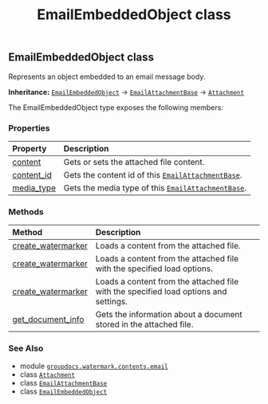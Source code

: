 ﻿---
title: EmailEmbeddedObject class
second_title: GroupDocs.Watermark for Python via .NET API References
description: 
type: docs
url: /python-net/groupdocs.watermark.contents.email/emailembeddedobject/
is_root: false
weight: 70
---

## EmailEmbeddedObject class

Represents an object embedded to an email message body.



**Inheritance:** [`EmailEmbeddedObject`](/watermark/python-net/groupdocs.watermark.contents.email/emailembeddedobject) → 
[`EmailAttachmentBase`](/watermark/python-net/groupdocs.watermark.contents.email/emailattachmentbase) → 
[`Attachment`](/watermark/python-net/groupdocs.watermark.common/attachment)



The EmailEmbeddedObject type exposes the following members:

### Properties
| Property | Description |
| :- | :- |
| [content](/watermark/python-net/groupdocs.watermark.contents.email/emailembeddedobject/content) | Gets or sets the attached file content. |
| [content_id](/watermark/python-net/groupdocs.watermark.contents.email/emailembeddedobject/content_id) | Gets the content id of this [`EmailAttachmentBase`](/watermark/python-net/groupdocs.watermark.contents.email/emailattachmentbase). |
| [media_type](/watermark/python-net/groupdocs.watermark.contents.email/emailembeddedobject/media_type) | Gets the media type of this [`EmailAttachmentBase`](/watermark/python-net/groupdocs.watermark.contents.email/emailattachmentbase). |


### Methods
| Method | Description |
| :- | :- |
| [create_watermarker](/watermark/python-net/groupdocs.watermark.contents.email/emailembeddedobject/create_watermarker/#) | Loads a content from the attached file. |
| [create_watermarker](/watermark/python-net/groupdocs.watermark.contents.email/emailembeddedobject/create_watermarker/#groupdocs.watermark.options.LoadOptions) | Loads a content from the attached file with the specified load options. |
| [create_watermarker](/watermark/python-net/groupdocs.watermark.contents.email/emailembeddedobject/create_watermarker/#groupdocs.watermark.options.LoadOptions-groupdocs.watermark.WatermarkerSettings) | Loads a content from the attached file with the specified load options and settings. |
| [get_document_info](/watermark/python-net/groupdocs.watermark.contents.email/emailembeddedobject/get_document_info/#) | Gets the information about a document stored in the attached file. |



### See Also
* module [`groupdocs.watermark.contents.email`](..)
* class [`Attachment`](/watermark/python-net/groupdocs.watermark.common/attachment)
* class [`EmailAttachmentBase`](/watermark/python-net/groupdocs.watermark.contents.email/emailattachmentbase)
* class [`EmailEmbeddedObject`](/watermark/python-net/groupdocs.watermark.contents.email/emailembeddedobject)
